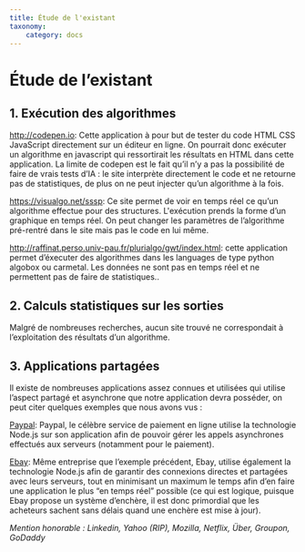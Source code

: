 ```yaml
---
title: Étude de l'existant
taxonomy:
    category: docs
---
```


# Étude de l’existant

## 1. Exécution des algorithmes
http://codepen.io: Cette application à pour but de tester du code HTML CSS JavaScript directement sur un éditeur en ligne. On pourrait donc exécuter un algorithme en javascript qui ressortirait les résultats en HTML dans cette application. La limite de codepen est le fait qu’il n’y a pas la possibilité de faire de vrais tests d’IA : le site interprète directement le code et ne retourne pas de statistiques, de plus on ne peut injecter qu’un algorithme à la fois.

https://visualgo.net/sssp: Ce site permet de voir en temps réel ce qu’un algorithme effectue pour des structures. L'exécution prends la forme d’un graphique en temps réel. On peut changer les paramètres de l’algorithme pré-rentré dans le site mais pas le code en lui même.  

http://raffinat.perso.univ-pau.fr/plurialgo/gwt/index.html: cette application permet d’éxecuter des algorithmes dans les languages de type python algobox ou carmetal. Les données ne sont pas en temps réel et ne permettent pas de faire de statistiques..

## 2. Calculs statistiques sur les sorties
Malgré de nombreuses recherches, aucun site trouvé ne correspondait à l’exploitation des résultats d’un algorithme.

## 3. Applications partagées 
Il existe de nombreuses applications assez connues et utilisées qui utilise l’aspect partagé et asynchrone que notre application devra posséder, on peut citer quelques exemples que nous avons vus :

[Paypal](https://www.paypal.com): Paypal, le célèbre service de paiement en ligne utilise la technologie Node.js sur son application afin de pouvoir gérer les appels asynchrones effectués aux serveurs (notamment pour le paiement).

[Ebay](https://www.ebay.com): Même entreprise que l’exemple précédent, Ebay, utilise également la technologie Node.js afin de garantir des connexions directes et partagées avec leurs serveurs, tout en minimisant un maximum le temps afin d’en faire une application le plus “en temps réel” possible (ce qui est logique, puisque Ebay propose un système d’enchère, il est donc primordial que les acheteurs sachent sans délais quand une enchère est mise à jour).

*Mention honorable : Linkedin, Yahoo (RIP), Mozilla, Netflix, Über, Groupon, GoDaddy*
